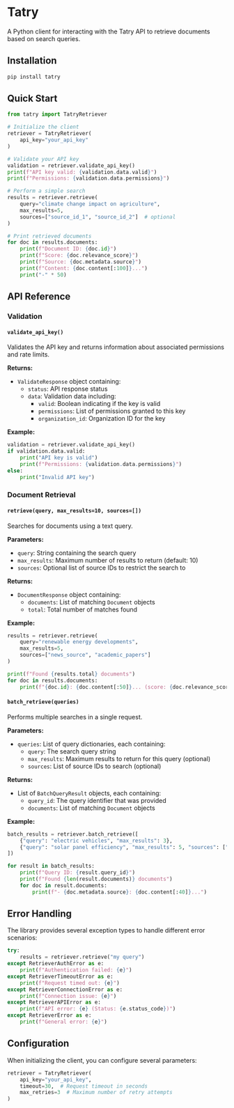 # Tatry

A Python client for interacting with the Tatry API to retrieve documents based on search queries.

## Installation

```bash
pip install tatry
```

## Quick Start

```python
from tatry import TatryRetriever

# Initialize the client
retriever = TatryRetriever(
    api_key="your_api_key"
)

# Validate your API key
validation = retriever.validate_api_key()
print(f"API key valid: {validation.data.valid}")
print(f"Permissions: {validation.data.permissions}")

# Perform a simple search
results = retriever.retrieve(
    query="climate change impact on agriculture",
    max_results=5,
    sources=["source_id_1", "source_id_2"]  # optional
)

# Print retrieved documents
for doc in results.documents:
    print(f"Document ID: {doc.id}")
    print(f"Score: {doc.relevance_score}")
    print(f"Source: {doc.metadata.source}")
    print(f"Content: {doc.content[:100]}...")
    print("-" * 50)
```

## API Reference

### Validation

#### `validate_api_key()`

Validates the API key and returns information about associated permissions and rate limits.

**Returns:**
- `ValidateResponse` object containing:
  - `status`: API response status
  - `data`: Validation data including:
    - `valid`: Boolean indicating if the key is valid
    - `permissions`: List of permissions granted to this key
    - `organization_id`: Organization ID for the key

**Example:**
```python
validation = retriever.validate_api_key()
if validation.data.valid:
    print("API key is valid")
    print(f"Permissions: {validation.data.permissions}")
else:
    print("Invalid API key")
```

### Document Retrieval

#### `retrieve(query, max_results=10, sources=[])`

Searches for documents using a text query.

**Parameters:**
- `query`: String containing the search query
- `max_results`: Maximum number of results to return (default: 10)
- `sources`: Optional list of source IDs to restrict the search to

**Returns:**
- `DocumentResponse` object containing:
  - `documents`: List of matching `Document` objects
  - `total`: Total number of matches found

**Example:**
```python
results = retriever.retrieve(
    query="renewable energy developments",
    max_results=5,
    sources=["news_source", "academic_papers"]
)

print(f"Found {results.total} documents")
for doc in results.documents:
    print(f"{doc.id}: {doc.content[:50]}... (score: {doc.relevance_score})")
```

#### `batch_retrieve(queries)`

Performs multiple searches in a single request.

**Parameters:**
- `queries`: List of query dictionaries, each containing:
  - `query`: The search query string
  - `max_results`: Maximum results to return for this query (optional)
  - `sources`: List of source IDs to search (optional)

**Returns:**
- List of `BatchQueryResult` objects, each containing:
  - `query_id`: The query identifier that was provided
  - `documents`: List of matching `Document` objects

**Example:**
```python
batch_results = retriever.batch_retrieve([
    {"query": "electric vehicles", "max_results": 3},
    {"query": "solar panel efficiency", "max_results": 5, "sources": ["technical_reports"]},
])

for result in batch_results:
    print(f"Query ID: {result.query_id}")
    print(f"Found {len(result.documents)} documents")
    for doc in result.documents:
        print(f"- {doc.metadata.source}: {doc.content[:40]}...")
```

## Error Handling

The library provides several exception types to handle different error scenarios:

```python
try:
    results = retriever.retrieve("my query")
except RetrieverAuthError as e:
    print(f"Authentication failed: {e}")
except RetrieverTimeoutError as e:
    print(f"Request timed out: {e}")
except RetrieverConnectionError as e:
    print(f"Connection issue: {e}")
except RetrieverAPIError as e:
    print(f"API error: {e} (Status: {e.status_code})")
except RetrieverError as e:
    print(f"General error: {e}")
```

## Configuration

When initializing the client, you can configure several parameters:

```python
retriever = TatryRetriever(
    api_key="your_api_key",
    timeout=30,  # Request timeout in seconds
    max_retries=3  # Maximum number of retry attempts
)
```